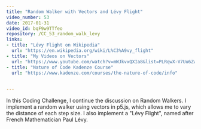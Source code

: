 ```yaml
---
title: "Random Walker with Vectors and Lévy Flight"
video_number: 53
date: 2017-01-31
video_id: bqF9w9TTfeo
repository: /CC_53_random_walk_levy
links:
- title: "Lévy Flight on Wikipedia"  
  url: "https://en.wikipedia.org/wiki/L%C3%A9vy_flight"
- title: "My Videos on Vectors"  
  url: "https://www.youtube.com/watch?v=mWJkvxQXIa8&list=PLRqwX-V7Uu6ZwSmtE13iJBcoI-r4y7iEc"
- title: "Nature of Code Kadenze Course"  
  url: "https://www.kadenze.com/courses/the-nature-of-code/info"

  
---
```


In this Coding Challenge, I continue the discussion on Random Walkers.  I implement a random walker using vectors in p5.js, which allows me to vary the distance of each step size. I also implement a "Lévy Flight", named after French Mathematician Paul Lévy.

